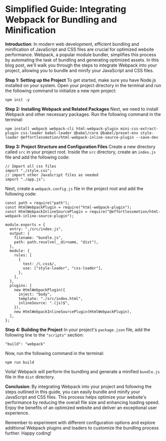 # Simplified Guide: Integrating Webpack for Bundling and Minification

**Introduction**:
In modern web development, efficient bundling and minification of JavaScript and CSS files are crucial for optimized website performance. Webpack, a popular module bundler, simplifies this process by automating the task of bundling and generating optimized assets. In this blog post, we'll walk you through the steps to integrate Webpack into your project, allowing you to bundle and minify your JavaScript and CSS files.

**Step 1: Setting up the Project**
To get started, make sure you have Node.js installed on your system. Open your project directory in the terminal and run the following command to initialize a new npm project:
```
npm init -y
```

**Step 2: Installing Webpack and Related Packages**
Next, we need to install Webpack and other necessary packages. Run the following command in the terminal:
```
npm install webpack webpack-cli html-webpack-plugin mini-css-extract-plugin css-loader babel-loader @babel/core @babel/preset-env style-loader @effortlessmotion/html-webpack-inline-source-plugin --save-dev
```

**Step 3: Project Structure and Configuration Files**
Create a new directory called `src` in your project root. Inside the `src` directory, create an `index.js` file and add the following code:
```
// Import all css files
import "./style.css";
// import other JavaScript files as needed
import "./app.js";
```

Next, create a `webpack.config.js` file in the project root and add the following code:
```
const path = require("path");
const HtmlWebpackPlugin = require("html-webpack-plugin");
const HtmlWebpackInlineSourcePlugin = require("@effortlessmotion/html-webpack-inline-source-plugin");

module.exports = {
  entry: "./src/index.js",
  output: {
    filename: "bundle.js",
    path: path.resolve(__dirname, "dist"),
  },
  module: {
    rules: [
      {
        test: /\.css$/,
        use: ["style-loader", "css-loader"],
      },
    ],
  },
  plugins: [
    new HtmlWebpackPlugin({
      inject: "body",
      template: "./src/index.html",
      inlineSource: ".(js)$",
    }),
    new HtmlWebpackInlineSourcePlugin(HtmlWebpackPlugin),
  ],
};
```

**Step 4: Building the Project**
In your project's `package.json` file, add the following line to the `"scripts"` section:
```
"build": "webpack"
```

Now, run the following command in the terminal:
```
npm run build
```

Voila! Webpack will perform the bundling and generate a minified `bundle.js` file in the `dist` directory.

**Conclusion**:
By integrating Webpack into your project and following the steps outlined in this guide, you can easily bundle and minify your JavaScript and CSS files. This process helps optimize your website's performance by reducing the overall file size and enhancing loading speed. Enjoy the benefits of an optimized website and deliver an exceptional user experience.

Remember to experiment with different configuration options and explore additional Webpack plugins and loaders to customize the bundling process further. Happy coding!
